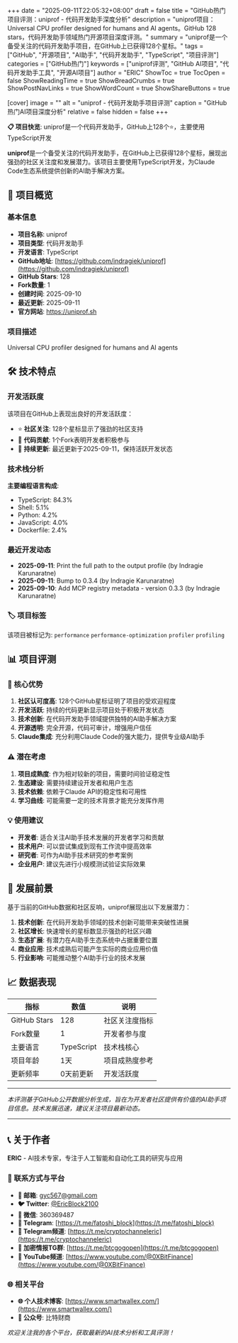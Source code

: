 +++
date = "2025-09-11T22:05:32+08:00"
draft = false
title = "GitHub热门项目评测：uniprof - 代码开发助手深度分析"
description = "uniprof项目：Universal CPU profiler designed for humans and AI agents。GitHub 128 stars，代码开发助手领域热门开源项目深度评测。"
summary = "uniprof是一个备受关注的代码开发助手项目，在GitHub上已获得128个星标。"
tags = ["GitHub", "开源项目", "AI助手", "代码开发助手", "TypeScript", "项目评测"]
categories = ["GitHub热门"]
keywords = ["uniprof评测", "GitHub AI项目", "代码开发助手工具", "开源AI项目"]
author = "ERIC"
ShowToc = true
TocOpen = false
ShowReadingTime = true
ShowBreadCrumbs = true
ShowPostNavLinks = true
ShowWordCount = true
ShowShareButtons = true

[cover]
image = ""
alt = "uniprof - 代码开发助手项目评测"
caption = "GitHub热门AI项目深度分析"
relative = false
hidden = false
+++

**📋 项目快览**: uniprof是一个代码开发助手，GitHub上128个⭐，主要使用TypeScript开发

**uniprof**是一个备受关注的代码开发助手，在GitHub上已获得128个星标，展现出强劲的社区关注度和发展潜力。该项目主要使用TypeScript开发，为Claude Code生态系统提供创新的AI助手解决方案。

## 🎯 项目概览

### 基本信息
- **项目名称**: uniprof
- **项目类型**: 代码开发助手
- **开发语言**: TypeScript
- **GitHub地址**: [https://github.com/indragiek/uniprof](https://github.com/indragiek/uniprof)
- **GitHub Stars**: 128
- **Fork数量**: 1
- **创建时间**: 2025-09-10
- **最近更新**: 2025-09-11
- **官方网站**: https://uniprof.sh

### 项目描述
Universal CPU profiler designed for humans and AI agents

## 🛠️ 技术特点

### 开发活跃度
该项目在GitHub上表现出良好的开发活跃度：
- ⭐ **社区关注**: 128个星标显示了强劲的社区支持
- 🔄 **代码贡献**: 1个Fork表明开发者积极参与
- 📅 **持续更新**: 最近更新于2025-09-11，保持活跃开发状态

### 技术栈分析

**主要编程语言构成**:
- TypeScript: 84.3%
- Shell: 5.1%
- Python: 4.2%
- JavaScript: 4.0%
- Dockerfile: 2.4%


### 最近开发动态
- **2025-09-11**: Print the full path to the output profile (by Indragie Karunaratne)
- **2025-09-11**: Bump to 0.3.4 (by Indragie Karunaratne)
- **2025-09-10**: Add MCP registry metadata - version 0.3.3 (by Indragie Karunaratne)


### 🏷️ 项目标签
该项目被标记为: `performance` `performance-optimization` `profiler` `profiling`


## 📊 项目评测

### 🎯 核心优势
1. **社区认可度高**: 128个GitHub星标证明了项目的受欢迎程度
2. **开发活跃**: 持续的代码更新显示项目处于积极开发状态
3. **技术创新**: 在代码开发助手领域提供独特的AI助手解决方案
4. **开源透明**: 完全开源，代码可审计，增强用户信任
5. **Claude集成**: 充分利用Claude Code的强大能力，提供专业级AI助手

### ⚠️ 潜在考虑
1. **项目成熟度**: 作为相对较新的项目，需要时间验证稳定性
2. **生态建设**: 需要持续建设开发者和用户生态
3. **技术依赖**: 依赖于Claude API的稳定性和可用性
4. **学习曲线**: 可能需要一定的技术背景才能充分发挥作用

### 💡 使用建议
- **开发者**: 适合关注AI助手技术发展的开发者学习和贡献
- **技术用户**: 可以尝试集成到现有工作流中提高效率
- **研究者**: 可作为AI助手技术研究的参考案例
- **企业用户**: 建议先进行小规模测试验证实际效果

## 🔮 发展前景

基于当前的GitHub数据和社区反响，uniprof展现出以下发展潜力：

1. **技术创新**: 在代码开发助手领域的技术创新可能带来突破性进展
2. **社区增长**: 快速增长的星标数显示强劲的社区兴趣
3. **生态扩展**: 有潜力在AI助手生态系统中占据重要位置
4. **商业应用**: 技术成熟后可能产生实际的商业应用价值
5. **行业影响**: 可能推动整个AI助手行业的技术发展

## 📈 数据表现

| 指标 | 数值 | 说明 |
|------|------|------|
| GitHub Stars | 128 | 社区关注度指标 |
| Fork数量 | 1 | 开发者参与度 |
| 主要语言 | TypeScript | 技术栈核心 |
| 项目年龄 | 1天 | 项目成熟度参考 |
| 更新频率 | 0天前更新 | 开发活跃度 |

---

*本评测基于GitHub公开数据分析生成，旨在为开发者社区提供有价值的AI助手项目信息。技术发展迅速，建议关注项目最新动态。*

---

## 📞 关于作者

**ERIC** - AI技术专家，专注于人工智能和自动化工具的研究与应用

### 🔗 联系方式与平台

- **📧 邮箱**: [gyc567@gmail.com](mailto:gyc567@gmail.com)
- **🐦 Twitter**: [@EricBlock2100](https://twitter.com/EricBlock2100)
- **💬 微信**: 360369487
- **📱 Telegram**: [https://t.me/fatoshi_block](https://t.me/fatoshi_block)
- **📢 Telegram频道**: [https://t.me/cryptochanneleric](https://t.me/cryptochanneleric)
- **👥 加密情报TG群**: [https://t.me/btcgogopen](https://t.me/btcgogopen)
- **🎥 YouTube频道**: [https://www.youtube.com/@0XBitFinance](https://www.youtube.com/@0XBitFinance)

### 🌐 相关平台

- **🌐 个人技术博客**: [https://www.smartwallex.com/](https://www.smartwallex.com/)
- **📖 公众号**: 比特财商

*欢迎关注我的各个平台，获取最新的AI技术分析和工具评测！*
